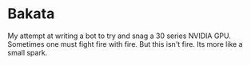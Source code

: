 # Bakata
My attempt at writing a bot to try and snag a 30 series NVIDIA GPU. Sometimes one must fight fire with fire. But this isn't fire. Its more like a small spark.
